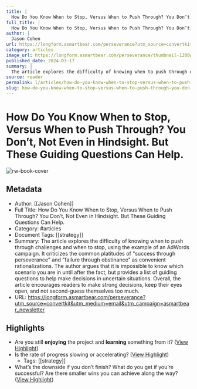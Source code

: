 ```yaml
---
title: |
  How Do You Know When to Stop, Versus When to Push Through? You Don’t, Not Even in Hindsight. But These Guiding Questions Can Help.
full_title: |
  How Do You Know When to Stop, Versus When to Push Through? You Don’t, Not Even in Hindsight. But These Guiding Questions Can Help.
author: |
  Jason Cohen
url: https://longform.asmartbear.com/perseverance?utm_source=convertkit&utm_medium=email&utm_campaign=asmartbear_newsletter
category: articles
image_url: https://longform.asmartbear.com/perseverance/thumbnail-1200w.png
published_date: 2024-03-17
summary: |
  The article explores the difficulty of knowing when to push through challenges and when to stop, using the example of an AdWords campaign. It criticizes the common platitudes of "success through perseverance" and "failure through obstinance" as convenient rationalizations. The author argues that it is impossible to know which scenario you are in until after the fact, but provides a list of guiding questions to help make decisions in uncertain situations. Overall, the article encourages readers to make strong decisions, keep their eyes open, and not second-guess themselves too much.
source: reader
permalink: l/articles/how-do-you-know-when-to-stop-versus-when-to-push-through-you-don-t-not-even-in-hindsight-but
slug: how-do-you-know-when-to-stop-versus-when-to-push-through-you-don-t-not-even-in-hindsight-but
---
```

# How Do You Know When to Stop, Versus When to Push Through? You Don’t, Not Even in Hindsight. But These Guiding Questions Can Help.

![rw-book-cover](https://longform.asmartbear.com/perseverance/thumbnail-1200w.png)

## Metadata
- Author: [[Jason Cohen]]
- Full Title: How Do You Know When to Stop, Versus When to Push Through? You Don’t, Not Even in Hindsight. But These Guiding Questions Can Help.
- Category: #articles
- Document Tags: [[strategy]] 
- Summary: The article explores the difficulty of knowing when to push through challenges and when to stop, using the example of an AdWords campaign. It criticizes the common platitudes of "success through perseverance" and "failure through obstinance" as convenient rationalizations. The author argues that it is impossible to know which scenario you are in until after the fact, but provides a list of guiding questions to help make decisions in uncertain situations. Overall, the article encourages readers to make strong decisions, keep their eyes open, and not second-guess themselves too much.
- URL: https://longform.asmartbear.com/perseverance?utm_source=convertkit&utm_medium=email&utm_campaign=asmartbear_newsletter

## Highlights
- Are you still **enjoying** the project and **learning** something from it? ([View Highlight](https://read.readwise.io/read/01hyh34wjwbgxex8knt3pbdhm3))
- Is the rate of progress slowing or accelerating? ([View Highlight](https://read.readwise.io/read/01hyh34zzh0ffw1taah7wh12zp))
    - Tags: [[strategy]] 
- What’s the downside if you don’t finish? What do you get if you’re successful? Are there smaller wins you can achieve along the way? ([View Highlight](https://read.readwise.io/read/01hyh34cdpfzapar2j1j8c1wy2))


